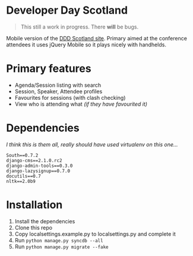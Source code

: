 # Developer Day Scotland

> This still a work in progress. There **will** be bugs.

Mobile version of the [DDD Scotland site](http://www.developerdeveloperdeveloper.com/scotland2011/). 
Primary aimed at the conference attendees it uses jQuery Mobile so it plays nicely with handhelds.

# Primary features

* Agenda/Session listing with search
* Session, Speaker, Attendee profiles
* Favourites for sessions (with clash checking)
* View who is attending what _(if they have favourited it)_

# Dependencies

*I think this is them all, really should have used virtualenv on this one...*

    South==0.7.2
    django-cms==2.1.0.rc2
    django-admin-tools==0.3.0
    django-lazysignup==0.7.0
    docutils==0.7
    nltk==2.0b9

# Installation

1. Install the dependencies
2. Clone this repo
3. Copy localsettings.example.py to localsettings.py and complete it
4. Run `python manage.py syncdb --all`
5. Run `python manage.py migrate --fake`
